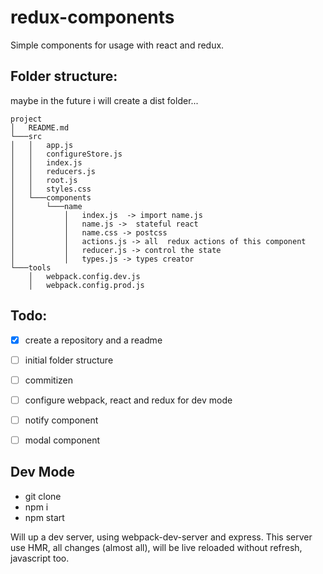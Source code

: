 # redux-components
Simple components for usage with react and redux.

## Folder structure:
maybe in the future i will create a dist folder...
```
project
│   README.md
└───src
│   │   app.js
│   │   configureStore.js
│   │   index.js
│   │   reducers.js
│   │   root.js
│   │   styles.css
│   └───components
│       └───name
│           │   index.js  -> import name.js
│           │   name.js ->  stateful react
│           │   name.css -> postcss
│           │   actions.js -> all  redux actions of this component
│           │   reducer.js -> control the state
│           │   types.js -> types creator
└───tools
    │   webpack.config.dev.js
    │   webpack.config.prod.js
```


## Todo:
- [x] create a repository and a readme

- [ ] initial folder structure

- [ ] commitizen

- [ ] configure webpack, react and redux for dev mode

- [ ] notify component

- [ ] modal component

## Dev Mode
- git clone
- npm i
- npm start

Will up a dev server, using webpack-dev-server and express.
This server use HMR, all changes (almost all), will be live reloaded without refresh, javascript too.


